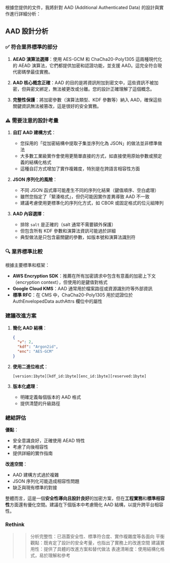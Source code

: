 根據您提供的文件，我將針對 AAD (Additional Authenticated Data) 的設計與實作進行詳細分析：

## AAD 設計分析

### ✅ 符合業界標準的部分

1. **AEAD 演算法選擇**：使用 AES-GCM 和 ChaCha20-Poly1305 這兩種現代化的 AEAD 演算法，它們都提供加密和認證功能，並支援 AAD。這完全符合現代密碼學最佳實務。

2. **AAD 核心概念正確**：AAD 的目的是將資訊附加到密文中，這些資訊不被加密，但與密文綁定，無法被更改或分離。您的設計正確理解了這個概念。

3. **完整性保護**：將加密參數（演算法類型、KDF 參數等）納入 AAD，確保這些關鍵資訊無法被篡改，這是很好的安全實務。

### ⚠️ 需要注意的設計考量

1. **自訂 AAD 建構方式**：
   - 您採用的「從加密結構中提取子集並序列化為 JSON」的做法並非標準做法
   - 大多數工業級實作會使用更簡單直接的方式，如直接使用原始參數或預定義的結構化格式
   - 這種自訂方式增加了實作複雜度，特別是在跨語言相容性方面

2. **JSON 序列化的風險**：
   - 不同 JSON 函式庫可能產生不同的序列化結果（鍵值順序、空白處理）
   - 雖然您指定了「緊湊格式」，但仍可能因實作差異導致 AAD 不一致
   - 建議考慮使用更標準化的序列化方式，如 CBOR 或固定格式的位元組陣列

3. **AAD 內容選擇**：
   - 排除 `salt` 是正確的（salt 通常不需要額外保護）
   - 但包含所有 KDF 參數和演算法資訊可能過於詳細
   - 典型做法是只包含最關鍵的參數，如版本號和演算法識別符

### 🔍 業界標準比較

根據主要標準和框架：

- **AWS Encryption SDK**：推薦在所有加密請求中包含有意義的加密上下文（encryption context），但使用的是鍵值對格式
- **Google Cloud KMS**：AAD 通常用於檔案路徑或資源識別符等外部資訊
- **標準 RFC**：在 CMS 中，ChaCha20-Poly1305 用於認證位於 AuthEnvelopedData authAttrs 欄位中的屬性

### 建議改進方案

1. **簡化 AAD 結構**：
   ```json
   {
     "v": 2,
     "kdf": "Argon2id",
     "enc": "AES-GCM"
   }
   ```

2. **使用二進位格式**：
   ```
   [version:1byte][kdf_id:1byte][enc_id:1byte][reserved:1byte]
   ```

3. **版本化處理**：
   - 明確定義每個版本的 AAD 格式
   - 提供清楚的升級路徑

### 總結評估

**優點**：
- 安全意識良好，正確使用 AEAD 特性
- 考慮了向後相容性
- 提供詳細的實作指南

**改進空間**：
- AAD 建構方式過於複雜
- JSON 序列化可能造成相容性問題
- 缺乏與現有標準的對接

整體而言，這是一個**安全性導向且設計良好**的加密方案，但在**工程實務**和**標準相容性**方面還有優化空間。建議在下個版本中考慮簡化 AAD 結構，以提升跨平台相容性。

### Rethink
>> 分析完整性：已涵蓋安全性、標準符合度、實作複雜度等各面向
>> 平衡觀點：既肯定了設計的安全考量，也指出了實務上的改進空間
>> 建議實用性：提供了具體的改進方案和替代做法
>> 表達清晰度：使用結構化格式，易於理解和參考